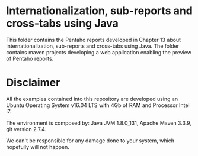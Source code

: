 Internationalization, sub-reports and cross-tabs using Java
===

This folder contains the Pentaho reports developed in Chapter 13 about internationalization, sub-reports and cross-tabs using Java. The folder contains maven projects developing a web application enabling the preview of Pentaho reports.

# Disclaimer

All the examples contained into this repository are developed using an Ubuntu Operating System v16.04 LTS with 4Gb of RAM and Processor Intel i7. 

The environment is composed by: Java JVM 1.8.0_131, Apache Maven 3.3.9, git version 2.7.4.

We can't be responsible for any damage done to your system, which hopefully will not happen.
